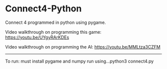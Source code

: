 # Connect4-Python
Connect 4 programmed in python using pygame.

Video walkthrough on programming this game: https://youtu.be/UYgyRArKDEs

Video walkthrough on programming the AI: https://youtu.be/MMLtza3CZFM

________________________________________________________________________________
To run:
  must install pygame and numpy
  run using...python3 connect4.py
